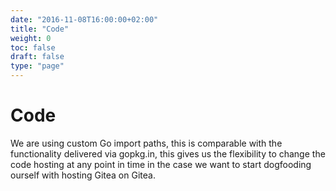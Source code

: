 ```yaml
---
date: "2016-11-08T16:00:00+02:00"
title: "Code"
weight: 0
toc: false
draft: false
type: "page"
---
```


# Code

We are using custom Go import paths, this is comparable with the functionality delivered via gopkg.in, this gives us the flexibility to change the code hosting at any point in time in the case we want to start dogfooding ourself with hosting Gitea on Gitea.
